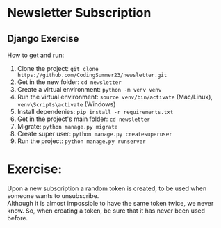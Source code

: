 # Newsletter Subscription
## Django Exercise

How to get and run:  
1. Clone the project: ```git clone https://github.com/CodingSummer23/newsletter.git```
1. Get in the new folder: ```cd newsletter``` 
1. Create a virtual environment: ```python -m venv venv```
1. Run the virtual environment: ```source venv/bin/activate``` (Mac/Linux), ```venv\Scripts\activate``` (Windows)
1. Install dependenies: ```pip install -r requirements.txt```
1. Get in the project's main folder: ```cd newsletter```
1. Migrate: ```python manage.py migrate```
1. Create super user: ```python manage.py createsuperuser```
1. Run the project: ```python manage.py runserver```


# Exercise:

Upon a new subscription a random token is created, to be used when someone wants to unsubscribe.  
Although it is almost impossible to have the same token twice, we never know. So, when creating a token, be sure that it has never been used before. 